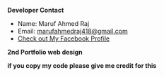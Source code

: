 **Developer Contact**
* Name: Maruf Ahmed Raj
* Email: marufahmedraj418@gmail.com
* [Check out My Facebook Profile](https://www.facebook.com/FM032)

**2nd Portfolio web design**


**if you copy my code please give me credit for this**
